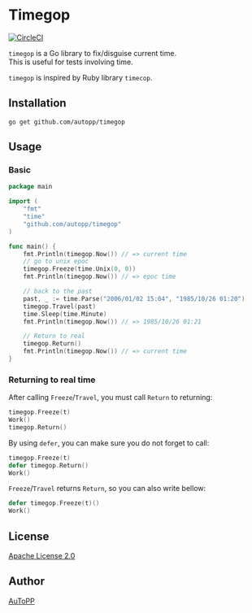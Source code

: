 # Timegop

[![CircleCI](https://circleci.com/gh/autopp/timegop.svg?style=shield)](https://circleci.com/gh/autopp/timegop)

`timegop` is a Go library to fix/disguise current time.  
This is useful for tests involving time.

`timegop` is inspired by Ruby library `timecop`.

## Installation

```
go get github.com/autopp/timegop
```

## Usage

### Basic

```go
package main

import (
	"fmt"
	"time"
	"github.com/autopp/timegop"
)

func main() {
	fmt.Println(timegop.Now()) // => current time
	// go to unix epoc
	timegop.Freeze(time.Unix(0, 0))
	fmt.Println(timegop.Now()) // => epoc time

	// back to the past
	past, _ := time.Parse("2006/01/02 15:04", "1985/10/26 01:20")
	timegop.Travel(past)
	time.Sleep(time.Minute)
	fmt.Println(timegop.Now()) // => 1985/10/26 01:21

	// Return to real
	timegop.Return()
	fmt.Println(timegop.Now()) // => current time
}
```

### Returning to real time

After calling `Freeze`/`Travel`, you must call `Return` to returning:

```go
timegop.Freeze(t)
Work()
timegop.Return()
```

By using `defer`, you can make sure you do not forget to call:

```go
timegop.Freeze(t)
defer timegop.Return()
Work()
```

`Freeze`/`Travel` returns `Return`, so you can also write bellow:

```go
defer timegop.Freeze(t)()
Work()
```

## License

[Apache License 2.0](LICENSE)

## Author

[AuToPP](https://twitter.com/AuToPP)
